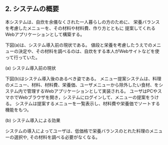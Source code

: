 ## 2. システムの概要

本システムは、自炊を余儀なくされた一人暮らしの方のために、
栄養バランスを考慮したメニューを、その材料や材料費、作り方とともに
提案してくれるWebアプリケーションとして構築する。

下図(a)は、システム導入前の現状である。
値段と栄養を考慮したうえでのメニューの決定や、その材料を調べるのは、自炊をする本人がWebサイトなどを使って行っていた。

(a) システム導入前の現状

下図(b)はシステム導入後のあるべき姿である。
メニュー提案システムは、料理のメニュー、材料、材料費、栄養価、ユーザメニューから除外したい食材、をシステム内で管理するWebアプリケーションとして実装される。
ユーザはPCやスマホでWebブラウザを開き，システムにログインして、メニューの提案をうける。
システムは提案するメニューを一覧表示し、材料費や栄養価でソートする機能をもつ。

(b) システム導入による効果

システムの導入によってユーザは、低価格で栄養バランスのとれた料理のメニューの選択や,
その材料を調べる必要がなくなる。
